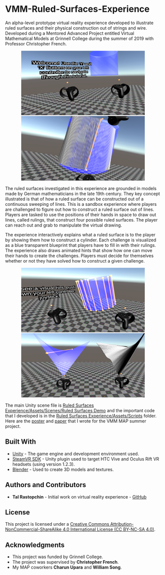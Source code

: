 # VMM-Ruled-Surfaces-Experience

An alpha-level prototype virtual reality experience developed to illustrate ruled surfaces and their physical construction out of strings and wire. Developed during a Mentored Advanced Project entitled Virtual Mathematical Models at Grinnell College during the summer of 2019 with Professor Christopher French.

<p align="center">
  <img src="/resources/ruled01.PNG" alt="alternate" width="400">
  <img src="/resources/ruled04.PNG" alt="alternate" width="400">
</p>

The ruled surfaces investigated in this experience are grounded in models made by German mathematicians in the late 19th century. They key concept illustrated is that of how a ruled surface can be constructed out of a continuous sweeping of lines. This is a sandbox experience where players are challenged to figure out how to construct a ruled surface out of lines. Players are tasked to use the positions of their hands in space to draw out lines, called rulings, that construct four possible ruled surfaces. The player can reach out and grab to manipulate the virtual drawing.

The experience interactively explains what a ruled surface is to the player by showing them how to construct a cylinder. Each challenge is visualized as a blue transparent blueprint that players have to fill in with their rulings. The experience also draws animated hints that show how one can move their hands to create the challenges. Players must decide for themselves whether or not they have solved how to construct a given challenge.

<p align="center">
  <img src="/resources/ruled07.PNG" alt="alternate" width="400">
  <img src="/resources/ruled08.PNG" alt="alternate" width="400">
</p>

The main Unity scene file is [Ruled Surfaces Experience/Assets/Scenes/Ruled Surfaces Demo](https://github.com/GCIEL/VMM-Ruled-Surfaces-Experience/blob/master/Ruled%20Surfaces%20Experience/Assets/Scenes/Ruled%20Surfaces%20Demo.unity) and the important code that I developed is in the [Ruled Surfaces Experience/Assets/Scripts](https://github.com/GCIEL/VMM-Ruled-Surfaces-Experience/tree/master/Ruled%20Surfaces%20Experience/Assets/Scripts) folder. Here are the [poster](https://github.com/GCIEL/VMM-Ruled-Surfaces-Experience/blob/master/resources/vmm_final_poster.pdf) and [paper](https://github.com/GCIEL/VMM-Ruled-Surfaces-Experience/blob/master/resources/vmm_final_paper.pdf) that I wrote for the VMM MAP summer project.

## Built With

* [Unity](https://unity3d.com/) - The game engine and development environment used.
* [SteamVR SDK](https://assetstore.unity.com/packages/templates/systems/steamvr-plugin-32647) - Unity plugin used to target HTC Vive and Oculus Rift VR headsets (using version 1.2.3).
* [Blender](https://www.blender.org/) - Used to create 3D models and textures.

## Authors and Contributors
*  **Tal Rastopchin** - Initial work on virtual reality experience - [GitHub](https://github.com/trastopchin)

## License

This project is licensed under a [Creative Commons Attribution-NonCommercial-ShareAlike 4.0 International License (CC BY-NC-SA 4.0)](https://creativecommons.org/licenses/by-nc-sa/4.0/).

## Acknowledgments

* This project was funded by Grinnell College.
* The project was supervised by **Christopher French**.
* My MAP coworkers **Charun Upara** and **William Song**.
